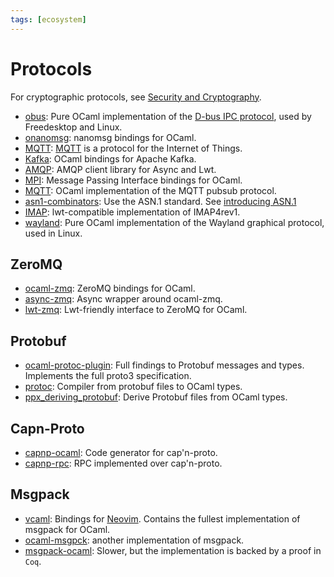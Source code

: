 ```yaml
---
tags: [ecosystem]
---
```


# Protocols

For cryptographic protocols, see [Security and Cryptography](security.md).

* [obus](https://github.com/ocaml-community/obus):
Pure OCaml implementation of the [D-bus IPC protocol](https://en.wikipedia.org/wiki/D-Bus),
used by Freedesktop and Linux.
* [onanomsg](https://github.com/rgrinberg/onanomsg): nanomsg bindings for OCaml.
* [MQTT](https://github.com/odis-labs/ocaml-mqtt):
[MQTT](https://mqtt.org/) is a protocol for the Internet of Things.
* [Kafka](https://github.com/didier-wenzek/ocaml-kafka): OCaml bindings for Apache Kafka.
* [AMQP](https://github.com/andersfugmann/amqp-client): AMQP client library for Async and Lwt.
* [MPI](https://github.com/xavierleroy/ocamlmpi): Message Passing Interface bindings for OCaml.
* [MQTT](https://github.com/j0sh/ocaml-mqtt): OCaml implementation of the MQTT pubsub protocol.
* [asn1-combinators](https://github.com/mirleft/ocaml-asn1-combinators):
Use the ASN.1 standard. See [introducing ASN.1](https://mirage.io/blog/introducing-asn1)
* [IMAP](https://github.com/nojb/ocaml-imap):
lwt-compatible implementation of IMAP4rev1.
* [wayland](https://github.com/talex5/ocaml-wayland):
Pure OCaml implementation of the Wayland graphical protocol, used in Linux.

## ZeroMQ
* [ocaml-zmq](https://github.com/issuu/ocaml-zmq): ZeroMQ bindings for OCaml.
* [async-zmq](https://github.com/rgrinberg/async-zmq): Async wrapper around ocaml-zmq.
* [lwt-zmq](https://github.com/hcarty/lwt-zmq): Lwt-friendly interface to ZeroMQ for OCaml.

## Protobuf
* [ocaml-protoc-plugin](https://github.com/issuu/ocaml-protoc-plugin/):
Full findings to Protobuf messages and types. Implements the full proto3 specification.
* [protoc](https://github.com/mransan/ocaml-protoc): Compiler from protobuf files to OCaml types.
* [ppx_deriving_protobuf](https://github.com/ocaml-ppx/ppx_deriving_protobuf): Derive Protobuf files from OCaml types.

## Capn-Proto
* [capnp-ocaml](https://github.com/capnproto/capnp-ocaml): Code generator for cap'n-proto.
* [capnp-rpc](https://github.com/mirage/capnp-rpc): RPC implemented over cap'n-proto.

## Msgpack
* [vcaml](https://github.com/janestreet/vcaml):
Bindings for [Neovim](https://neovim.io/).
Contains the fullest implementation of msgpack for OCaml.
* [ocaml-msgpck](https://github.com/vbmithr/ocaml-msgpck):
another implementation of msgpack.
* [msgpack-ocaml](https://github.com/msgpack/msgpack-ocaml):
Slower, but the implementation is backed by a proof in `Coq`.


